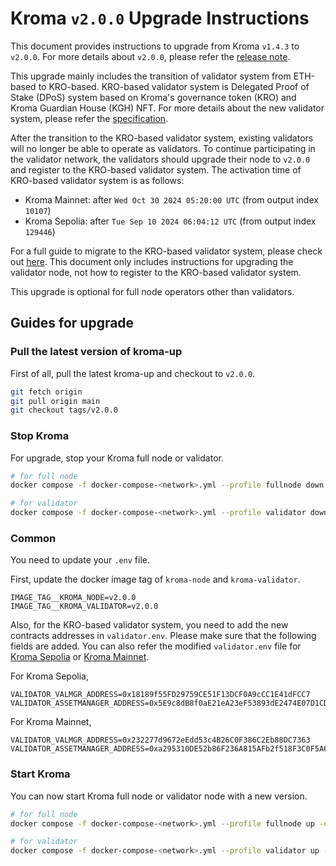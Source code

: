 # Kroma `v2.0.0` Upgrade Instructions

This document provides instructions to upgrade from Kroma `v1.4.3` to `v2.0.0`.
For more details about `v2.0.0`, please refer the [release note](https://github.com/kroma-network/kroma/releases/tag/v2.0.0).

This upgrade mainly includes the transition of validator system from ETH-based to KRO-based. KRO-based validator system
is Delegated Proof of Stake (DPoS) system based on Kroma's governance token (KRO) and Kroma Guardian House (KGH) NFT.
For more details about the new validator system, please refer the [specification](https://specs.kroma.network/protocol/validator-v2/overview.html).

After the transition to the KRO-based validator system, existing validators will no longer be able to operate as
validators. To continue participating in the validator network, the validators should upgrade their node to `v2.0.0` and
register to the KRO-based validator system. The activation time of KRO-based validator system is as follows:

- Kroma Mainnet: after `Wed Oct 30 2024 05:20:00 UTC` (from output index `10107`)
- Kroma Sepolia: after `Tue Sep 10 2024 06:04:12 UTC` (from output index `129446`)

For a full guide to migrate to the KRO-based validator system, please check out [here](https://docs.kroma.network/builders/node-operators/running-a-kroma-v2-validator-node/how-to-migrate-your-validator-to-kro-based-validator-system).
This document only includes instructions for upgrading the validator node, not how to register to the KRO-based
validator system.

This upgrade is optional for full node operators other than validators.

## Guides for upgrade

### Pull the latest version of kroma-up

First of all, pull the latest kroma-up and checkout to `v2.0.0`.

```bash
git fetch origin
git pull origin main
git checkout tags/v2.0.0
```

### Stop Kroma

For upgrade, stop your Kroma full node or validator.

```bash
# for full node
docker compose -f docker-compose-<network>.yml --profile fullnode down

# for validator
docker compose -f docker-compose-<network>.yml --profile validator down
```

### Common

You need to update your `.env` file.

First, update the docker image tag of `kroma-node` and `kroma-validator`.

```text
IMAGE_TAG__KROMA_NODE=v2.0.0
IMAGE_TAG__KROMA_VALIDATOR=v2.0.0
```

Also, for the KRO-based validator system, you need to add the new contracts addresses in `validator.env`. Please make
sure that the following fields are added. You can also refer the modified `validator.env` file for
[Kroma Sepolia](../envs/sepolia/validator.env) or [Kroma Mainnet](../envs/mainnet/validator.env).

For Kroma Sepolia,

```text
VALIDATOR_VALMGR_ADDRESS=0x18189f55FD29759CE51F13DCF0A9cCC1E41dFCC7
VALIDATOR_ASSETMANAGER_ADDRESS=0x5E9c8dB8f0aE21eA23eF53893dE2474E07D1CD91
```

For Kroma Mainnet,

```text
VALIDATOR_VALMGR_ADDRESS=0x232277d9672eEdd53c4B26C0F386C2Eb88DC7363
VALIDATOR_ASSETMANAGER_ADDRESS=0xa295310DE52b86F236A815AFb2f518F3C0F5A6D3
```

### Start Kroma

You can now start Kroma full node or validator node with a new version.

```bash
# for full node
docker compose -f docker-compose-<network>.yml --profile fullnode up -d

# for validator
docker compose -f docker-compose-<network>.yml --profile validator up -d
```
